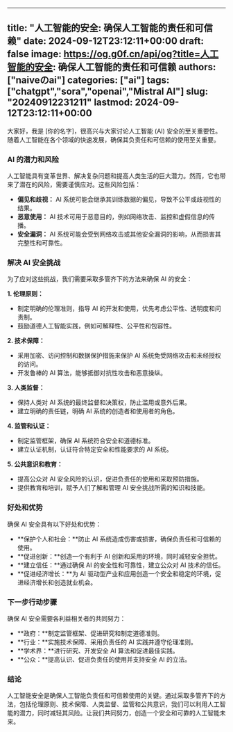 
---
title: "人工智能的安全: 确保人工智能的责任和可信赖"
date: 2024-09-12T23:12:11+00:00
draft: false
image: https://og.g0f.cn/api/og?title=人工智能的安全: 确保人工智能的责任和可信赖
authors: ["naiveのai"]
categories: ["ai"]
tags: ["chatgpt","sora","openai","Mistral AI"]
slug: "20240912231211"
lastmod: 2024-09-12T23:12:11+00:00
---
大家好，我是 [你的名字]，很高兴与大家讨论人工智能 (AI) 安全的至关重要性。随着人工智能在各个领域的快速发展，确保其负责任和可信赖的使用至关重要。

### AI 的潜力和风险

人工智能具有变革世界、解决复杂问题和提高人类生活的巨大潜力。然而，它也带来了潜在的风险，需要谨慎应对。这些风险包括：

- **偏见和歧视：** AI 系统可能会继承其训练数据的偏见，导致不公平或歧视性的结果。
- **恶意使用：** AI 技术可用于恶意目的，例如网络攻击、监控和虚假信息的传播。
- **安全漏洞：** AI 系统可能会受到网络攻击或其他安全漏洞的影响，从而损害其完整性和可靠性。

### 解决 AI 安全挑战

为了应对这些挑战，我们需要采取多管齐下的方法来确保 AI 的安全：

**1. 伦理原则：**

- 制定明确的伦理准则，指导 AI 的开发和使用，优先考虑公平性、透明度和问责制。
- 鼓励道德人工智能实践，例如可解释性、公平性和包容性。

**2. 技术保障：**

- 采用加密、访问控制和数据保护措施来保护 AI 系统免受网络攻击和未经授权的访问。
- 开发鲁棒的 AI 算法，能够抵御对抗性攻击和恶意操纵。

**3. 人类监督：**

- 保持人类对 AI 系统的最终监督和决策权，防止滥用或意外后果。
- 建立明确的责任链，明确 AI 系统的创造者和使用者的角色。

**4. 监管和认证：**

- 制定监管框架，确保 AI 系统符合安全和道德标准。
- 建立认证机制，认证符合特定安全和性能要求的 AI 系统。

**5. 公共意识和教育：**

- 提高公众对 AI 安全风险的认识，促进负责任的使用和采取预防措施。
- 提供教育和培训，赋予人们了解和管理 AI 安全挑战所需的知识和技能。

### 好处和优势

确保 AI 安全具有以下好处和优势：

- **保护个人和社会：**防止 AI 系统造成伤害或损害，确保负责任和可信赖的使用。
- **促进创新：**创造一个有利于 AI 创新和采用的环境，同时减轻安全担忧。
- **建立信任：**通过确保 AI 的安全性和可靠性，建立公众对 AI 技术的信任。
- **促进经济增长：**为 AI 驱动型产业和应用创造一个安全和稳定的环境，促进经济增长和创造就业机会。

### 下一步行动步骤

确保 AI 安全需要各利益相关者的共同努力：

- **政府：**制定监管框架、促进研究和制定道德准则。
- **行业：**实施技术保障、采用负责任的 AI 实践并遵守伦理准则。
- **学术界：**进行研究、开发安全 AI 算法和促进最佳实践。
- **公众：**提高认识、促进负责任的使用并支持安全 AI 的立法。

### 结论

人工智能安全是确保人工智能负责任和可信赖使用的关键。通过采取多管齐下的方法，包括伦理原则、技术保障、人类监督、监管和公共意识，我们可以利用人工智能的潜力，同时减轻其风险。让我们共同努力，创造一个安全和可靠的人工智能未来。